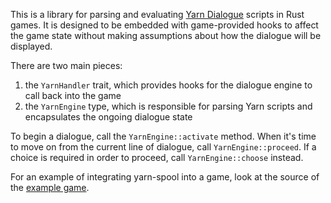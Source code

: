This is a library for parsing and evaluating [Yarn Dialogue](https://github.com/thesecretlab/YarnSpinner/tree/master/Documentation/YarnSpinner-Dialogue) scripts in Rust games. It is designed to be embedded with game-provided hooks to affect the game state without making assumptions about how the dialogue will be displayed.

There are two main pieces:
1. the `YarnHandler` trait, which provides hooks for the dialogue engine to call back into the game
2. the `YarnEngine` type, which is responsible for parsing Yarn scripts and encapsulates the ongoing dialogue state

To begin a dialogue, call the `YarnEngine::activate` method. When it's time to move on from the current line of dialogue, call `YarnEngine::proceed`. If a choice is required in order to proceed, call `YarnEngine::choose` instead.

For an example of integrating yarn-spool into a game, look at the source of the [example game](examples/simple.rs).